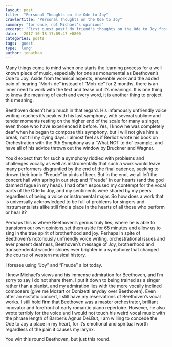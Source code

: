 ```yaml
---
layout: post
title:  "Personal Thoughts on the Ode to Joy"
crawlertitle: "Personal Thoughts on the Ode to Joy"
summary: "for once, not Michael's opinions"
excerpt: "First guest post! My friend's thoughts on the Ode to Joy from Beethoven's Ninth Symphony."
date:   2017-10-18 17:09:47 +0800
categories: posts
tags: 'guest'
type: 'long'
author: jonathan
---
```

Many things come to mind when one starts the learning process for a well known piece of music, especially for one as monumental as Beethoven’s Ode to Joy. Aside from technical aspects, ensemble work and the added pain of hearing “Morh-de” instead of “Moh-de” for 2 months, there is an inner need to work with the text and tease out it’s meanings. It is one thing to know the meaning of each and every word, it is another thing to project this meaning. 

Beethoven doesn’t help much in that regard. His infamously unfriendly voice writing reaches it’s peak with his last symphony, with several sublime and tender moments resting on the higher end of the scale for many a singer, even those who have experienced it before. Yes, I know he was completely deaf when he began to compose this symphony, but I will not give him a break, not till my dying days. I almost feel as if Berlioz wrote his book on Orchestration with the 9th Symphony as a “What NOT to do” example, and have all of his advice thrown out the window by Bruckner and Wagner.

You’d expect that for such a symphony riddled with problems and challenges vocally as well as instrumentally that such a work would leave many performers disgruntled by the end of the final cadence, seeking to drown their ironic “Freude” in pints of beer. But in the end, we all left the concert hall with spring in our step and “Freude” in our hearts (and the god damned fugue in my head). I had often espoused my contempt for the vocal parts of the Ode to Joy, and my sentiments were shared by my peers regardless of being a voice or instrumental major. So how does a work that is universally acknowledged to be full of problems for singers and instrumentalists alike still find a place in the hearts of all those who perform or hear it?

Perhaps this is where Beethoven’s genius truly lies; where he is able to transform our own opinions,set them aside for 65 minutes and allow us to sing in the true spirit of brotherhood and joy. Perhaps in spite of Beethoven’s notoriously unfriendly voice writing, orchestrational issues and ever present deafness, Beethoven’s message of Joy, brotherhood and transcendental wonder shines ever brighter in a symphony that changed the course of western musical history. 

I foresee using “Joy” and “Freude” a lot today. 

I know Michael’s views and his immense admiration for Beethoven, and I’m sorry to say I do not share them. I put it down to being trained as a singer rather than a pianist, and my admiration lies with the more vocally inclined composers (give me Mozart or Donizetti anyday over Beethoven). Even after an ecstatic concert,  I still have my reservations of Beethoven’s vocal works. I still hold firm that Beethoven was a master orchestrator, brilliant innovator and forefront of early romantic piano repertoire. However, he also wrote terribly for the voice and I would not touch his weird vocal music with the phrase length of Barber’s Agnus Dei.But, I am willing to concede the Ode to Joy a place in my heart, for it’s emotional and spiritual worth regardless of the pain it causes my larynx. 

You win this round Beethoven, but just this round.
